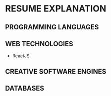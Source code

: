 # RESUME EXPLANATION

## PROGRAMMING LANGUAGES

## WEB TECHNOLOGIES

- ReactJS

## CREATIVE SOFTWARE ENGINES

## DATABASES